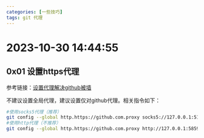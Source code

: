```yaml
---
categories: [一些技巧]
tags: git 代理
---
```

# 2023-10-30 14:44:55
## 0x01 设置https代理
参考链接：[设置代理解决github被墙](https://zhuanlan.zhihu.com/p/481574024)

不建议设置全局代理，建议设置仅对github代理。相关指令如下：

```bash
#使用socks5代理（推荐）
git config --global http.https://github.com.proxy socks5://127.0.0.1:51837
#使用http代理（不推荐）
git config --global http.https://github.com.proxy http://127.0.0.1:58591
```